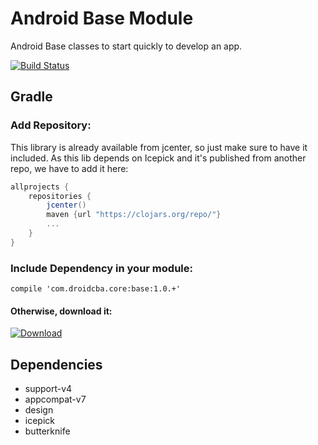 # Android Base Module
Android Base classes to start quickly to develop an app.

[![Build Status](https://travis-ci.org/juanchosaravia/android_base_module.svg?branch=master)](https://travis-ci.org/juanchosaravia/android_base_module)


## Gradle

### Add Repository:
This library is already available from jcenter, so just make sure to have it included.
As this lib depends on Icepick and it's published from another repo, we have to add it here:

```Groovy
allprojects {
    repositories {
        jcenter()
        maven {url "https://clojars.org/repo/"}
        ...
    }
}
```

### Include Dependency in your module:
```
compile 'com.droidcba.core:base:1.0.+'
```

#### Otherwise, download it:

[ ![Download](https://api.bintray.com/packages/juanchosaravia/maven/android_base_module/images/download.svg) ](https://bintray.com/juanchosaravia/maven/android_base_module/_latestVersion)


## Dependencies
 - support-v4
 - appcompat-v7
 - design
 - icepick
 - butterknife
